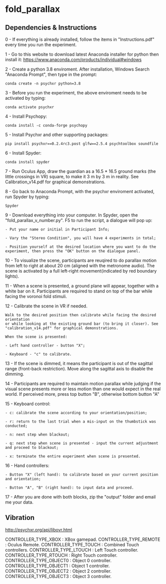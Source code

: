 # fold_parallax

## Dependencies & Instructions


0 - If everything is already installed, follow the items in "Instructions.pdf" every time you run the experiment.

1 - Go to this website to download latest Anaconda installer for python then install it: https://www.anaconda.com/products/individual#windows

2 - Create a python 3.8 enviroment. After installation, Windows Search "Anaconda Prompt", then type in the prompt:

```conda create -n psychxr python=3.8```

3 - Before you run the experiment, the above enviroment needs to be activated by typing:

```conda activate psychxr ```

4 - Install Psychopy:

```conda install -c conda-forge psychopy```

5 - Install Psychxr and other supporting packages:

```pip install psychxr==0.2.4rc3.post glfw==2.5.4 psychtoolbox soundfile```

6 - Install Spyder:

```conda install spyder```

7 - Run Oculus App, draw the guardian as a 16.5 * 16.5 ground marks (the little crossings in VR) square, to make it 3 m by 3 m in reality.
	See Calibration_v14.pdf for graphical demonstrations.

8 - Go back to Anaconda Prompt, with the psychxr enviroment activated, run Spyder by typing:

```Spyder```

9 - Download everything into your computer. In Spyder, open the "fold_parallax_v_number.py". F5 to run the script, a dialogue will pop up:

	- Put your name or initial in Participant Info;

	- Vary the "Stereo Condition", you will have 4 experiments in total;
	
	- Position yourself at the desired location where you want to do the experiment, then press the "OK" button on the dialogue panel.

10 - To visualize the scene, participants are reuqired to do parallax motion from left to right at about 20 cm (aligned with the metronome audio). The scene is activated by a full left-right movement(indicated by red boundary lights).

11 - When a scene is presented, a ground plane will appear, together with a white bar on it.
	Participants are required to stand on top of the bar while facing the voronoi fold stimuli.

12 - Calibrate the scene in VR if needed.
	
	Walk to the desired position then calibrate while facing the desired orientation
	or while looking at the existing ground bar (to bring it closer). See "calibration_v14.pdf" for graphical demonstrations.
	
	When the scene is presented:
	
	- Left hand controller - button "X";
	
	- Keyboard - "c" to calibrate.
	
13 - If the scene is dimmed, it means the participant is out of the sagittal range (front-back restriction). Move along the sagittal axis to disable the dimming.

14 - Participants are required to maintain motion parallax while judging if the visual scene presents more or less motion than one would expect in the real world.
	 If perceived more, press top button "B", otherwise bottom button "A"
 
15 - Keyboard control:

	- c: calibrate the scene according to your orientation/position;
	
	- r: return to the last trial when a mis-input on the thumbstick was conducted;

	- n: next step when blackout;

	- q: next step when scene is presented - input the current adjustment and proceed to blackout;

	- x: terminate the entire experiment when scene is presented.

16 - Hand controllers:
 
	- Button "X" (left hand): to calibrate based on your current position and orientation;
	
	- Button "A", "B" (right hand): to input data and proceed.

17 - After you are done with both blocks, zip the "output" folder and email me your data.



## Vibration
http://psychxr.org/api/libovr.html

CONTROLLER_TYPE_XBOX : XBox gamepad.
CONTROLLER_TYPE_REMOTE : Oculus Remote.
CONTROLLER_TYPE_TOUCH : Combined Touch controllers.
CONTROLLER_TYPE_LTOUCH : Left Touch controller.
CONTROLLER_TYPE_RTOUCH : Right Touch controller.
CONTROLLER_TYPE_OBJECT0 : Object 0 controller.
CONTROLLER_TYPE_OBJECT1 : Object 1 controller.
CONTROLLER_TYPE_OBJECT2 : Object 2 controller.
CONTROLLER_TYPE_OBJECT3 : Object 3 controller.

